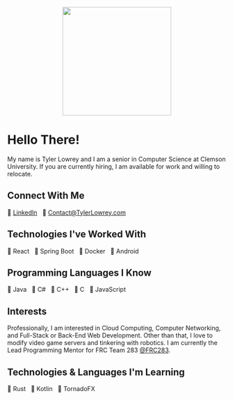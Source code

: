 <p align="center">
  <img width="250" src="https://tlowrey-images.s3.amazonaws.com/tl_logo_notxt_circle_500x500.png">
</p>

# Hello There!
My name is Tyler Lowrey and I am a senior in Computer Science at Clemson University. If you are currently hiring, I am available for work and willing to relocate.

## Connect With Me
:link: [LinkedIn](https://www.linkedin.com/in/tylerlowrey/) &nbsp;&nbsp;:email: [Contact@TylerLowrey.com](mailto:contact@tylerlowrey.com)

## Technologies I've Worked With
:large_blue_diamond: React   &nbsp;&nbsp;:large_blue_diamond: Spring Boot &nbsp;&nbsp;:large_blue_diamond: Docker &nbsp;&nbsp;:large_blue_diamond: Android

## Programming Languages I Know
:large_orange_diamond: Java &nbsp;&nbsp;:large_orange_diamond: C# &nbsp;&nbsp;:large_orange_diamond: C++ &nbsp;&nbsp;:large_orange_diamond: C &nbsp;&nbsp;:large_orange_diamond: JavaScript

## Interests
Professionally, I am interested in Cloud Computing, Computer Networking, and Full-Stack or Back-End Web Development. Other than that, I love to modify video game servers and tinkering with robotics. I am currently the Lead Programming Mentor for FRC Team 283 [@FRC283](https://github.com/FRC283).

## Technologies & Languages I'm Learning
:crab: Rust &nbsp;&nbsp;:red_circle: Kotlin &nbsp;&nbsp;:red_circle: TornadoFX
